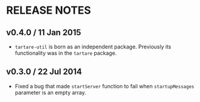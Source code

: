 # RELEASE NOTES

## v0.4.0 / 11 Jan 2015
* `tartare-util` is born as an independent package. Previously its functionality was in the `tartare` package.

## v0.3.0 / 22 Jul 2014
* Fixed a bug that made `startServer` function to fail when `startupMessages` parameter is an empty array.
